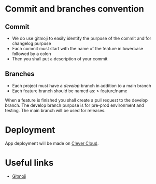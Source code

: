 # Commit and branches convention

## Commit

* We do use gitmoji to easily identify the purpose of the commit and for changelog purpose
* Each commit must start with the name of the feature in lowercase followed by a colon
* Then you shall put a description of your commit 

## Branches

* Each project must have a *develop* branch in addition to a main branch
* Each feature branch should be named as: > feature/name

When a feature is finished you shall create a pull request to the develop branch.
The develop branch purpose is for pre-prod environment and testing.
The main branch will be used for releases.

# Deployment

App deployment will be made on [Clever Cloud](https://clever-cloud.com).

# Useful links

* [Gitmoji](https://gitmoji.dev)
